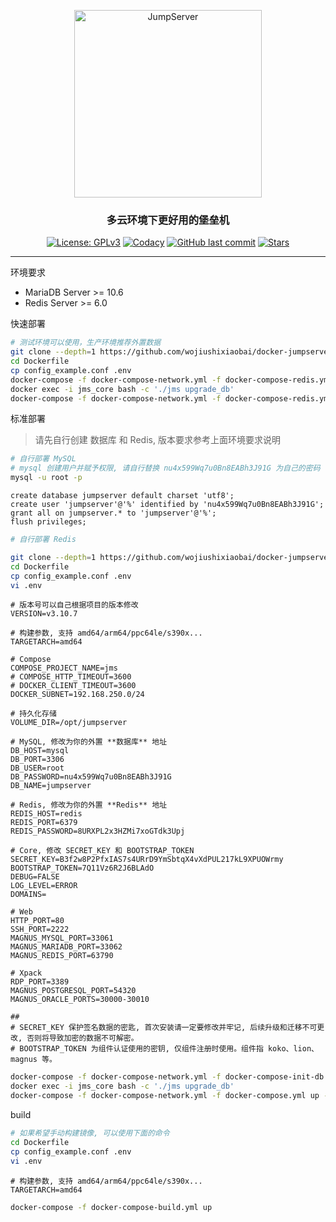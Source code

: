 <p align="center">
  <a href="https://jumpserver.org"><img src="https://download.jumpserver.org/images/jumpserver-logo.svg" alt="JumpServer" width="300" /></a>
</p>
<h3 align="center">多云环境下更好用的堡垒机</h3>

<p align="center">
  <a href="https://www.gnu.org/licenses/gpl-3.0.html"><img src="https://img.shields.io/github/license/wojiushixiaobai/docker-jumpserver" alt="License: GPLv3"></a>
  <a href="https://hub.docker.com/u/wojiushixiaobai"><img src="https://img.shields.io/docker/pulls/wojiushixiaobai/jms_all.svg" alt="Codacy"></a>
  <a href="https://github.com/wojiushixiaobai/docker-jumpserver/commits"><img alt="GitHub last commit" src="https://img.shields.io/github/last-commit/jumpserver/jumpserver.svg" /></a>
  <a href="https://github.com/wojiushixiaobai/docker-jumpserver"><img src="https://img.shields.io/github/stars/wojiushixiaobai/docker-jumpserver?color=%231890FF&style=flat-square" alt="Stars"></a>
</p>

--------------------------

环境要求
- MariaDB Server >= 10.6
- Redis Server >= 6.0

快速部署
```sh
# 测试环境可以使用，生产环境推荐外置数据
git clone --depth=1 https://github.com/wojiushixiaobai/docker-jumpserver.git
cd Dockerfile
cp config_example.conf .env
docker-compose -f docker-compose-network.yml -f docker-compose-redis.yml -f docker-compose-mariadb.yml -f docker-compose-init-db.yml up -d
docker exec -i jms_core bash -c './jms upgrade_db'
docker-compose -f docker-compose-network.yml -f docker-compose-redis.yml -f docker-compose-mariadb.yml -f docker-compose.yml up -d
```

标准部署

> 请先自行创建 数据库 和 Redis, 版本要求参考上面环境要求说明

```sh
# 自行部署 MySQL
# mysql 创建用户并赋予权限, 请自行替换 nu4x599Wq7u0Bn8EABh3J91G 为自己的密码
mysql -u root -p
```

```mysql
create database jumpserver default charset 'utf8';
create user 'jumpserver'@'%' identified by 'nu4x599Wq7u0Bn8EABh3J91G';
grant all on jumpserver.* to 'jumpserver'@'%';
flush privileges;
```

```sh
# 自行部署 Redis
```

```sh
git clone --depth=1 https://github.com/wojiushixiaobai/docker-jumpserver.git
cd Dockerfile
cp config_example.conf .env
vi .env
```
```vim
# 版本号可以自己根据项目的版本修改
VERSION=v3.10.7

# 构建参数, 支持 amd64/arm64/ppc64le/s390x...
TARGETARCH=amd64

# Compose
COMPOSE_PROJECT_NAME=jms
# COMPOSE_HTTP_TIMEOUT=3600
# DOCKER_CLIENT_TIMEOUT=3600
DOCKER_SUBNET=192.168.250.0/24

# 持久化存储
VOLUME_DIR=/opt/jumpserver

# MySQL, 修改为你的外置 **数据库** 地址
DB_HOST=mysql
DB_PORT=3306
DB_USER=root
DB_PASSWORD=nu4x599Wq7u0Bn8EABh3J91G
DB_NAME=jumpserver

# Redis, 修改为你的外置 **Redis** 地址
REDIS_HOST=redis
REDIS_PORT=6379
REDIS_PASSWORD=8URXPL2x3HZMi7xoGTdk3Upj

# Core, 修改 SECRET_KEY 和 BOOTSTRAP_TOKEN
SECRET_KEY=B3f2w8P2PfxIAS7s4URrD9YmSbtqX4vXdPUL217kL9XPUOWrmy
BOOTSTRAP_TOKEN=7Q11Vz6R2J6BLAdO
DEBUG=FALSE
LOG_LEVEL=ERROR
DOMAINS=

# Web
HTTP_PORT=80
SSH_PORT=2222
MAGNUS_MYSQL_PORT=33061
MAGNUS_MARIADB_PORT=33062
MAGNUS_REDIS_PORT=63790

# Xpack
RDP_PORT=3389
MAGNUS_POSTGRESQL_PORT=54320
MAGNUS_ORACLE_PORTS=30000-30010

##
# SECRET_KEY 保护签名数据的密匙, 首次安装请一定要修改并牢记, 后续升级和迁移不可更改, 否则将导致加密的数据不可解密。
# BOOTSTRAP_TOKEN 为组件认证使用的密钥, 仅组件注册时使用。组件指 koko、lion、magnus 等。
```
```sh
docker-compose -f docker-compose-network.yml -f docker-compose-init-db.yml up -d
docker exec -i jms_core bash -c './jms upgrade_db'
docker-compose -f docker-compose-network.yml -f docker-compose.yml up -d
```

build
```sh
# 如果希望手动构建镜像, 可以使用下面的命令
cd Dockerfile
cp config_example.conf .env
vi .env
```
```vim
# 构建参数, 支持 amd64/arm64/ppc64le/s390x...
TARGETARCH=amd64
```
```bash
docker-compose -f docker-compose-build.yml up
```
